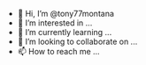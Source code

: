 - 👋 Hi, I’m @tony77montana
- 👀 I’m interested in ...
- 🌱 I’m currently learning ...
- 💞️ I’m looking to collaborate on ...
- 📫 How to reach me ...

<!---
tony77montana/tony77montana is a ✨ special ✨ repository because its `README.md` (this file) appears on your GitHub profile.
You can click the Preview link to take a look at your changes.
--->
